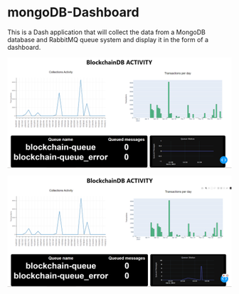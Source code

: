 # mongoDB-Dashboard
This is a Dash application that will collect the data from a MongoDB database and RabbitMQ queue system and display it in the form of a dashboard.

![Dashboard](https://github.com/FCryptoFx/mongoDB-Dashboard/blob/main/img/Dashboard.PNG)

![Dashboard](https://github.com/FCryptoFx/mongoDB-Dashboard/blob/main/img/Dashboard1.PNG)
